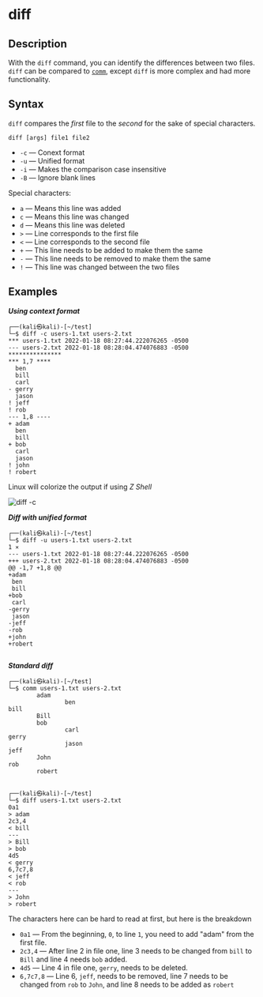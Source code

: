 # diff	

## Description

With the `diff` command, you can identify the differences between two files. `diff` can be compared to [`comm`](../../../../course-notes/Tools,%20Binaries,%20and%20Programs/CLI%20Utilities/Fundamental%20Linux/comm.md), except `diff` is more complex and had more functionality. 

## Syntax
`diff` compares the *first* file to the *second* for the sake of special characters. 

```
diff [args] file1 file2
```

- `-c` &mdash; Conext format
- `-u` &mdash; Unified format
- `-i` &mdash; Makes the comparison case insensitive
- `-B` &mdash; Ignore blank lines

Special characters:

- `a` &mdash; Means this line was added
- `c` &mdash; Means this line was changed
- `d` &mdash; Means this line was deleted
- `>` &mdash; Line corresponds to the first file
- `<` &mdash; Line corresponds to the second file
- `+` &mdash; This line needs to be added to make them the same
- `-` &mdash; This line needs to be removed to make them the same
- `!` &mdash; This line was changed between the two files

## Examples

***Using context format***

```
┌──(kali㉿kali)-[~/test]
└─$ diff -c users-1.txt users-2.txt 
*** users-1.txt 2022-01-18 08:27:44.222076265 -0500
--- users-2.txt 2022-01-18 08:28:04.474076883 -0500
***************
*** 1,7 ****
  ben
  bill
  carl
- gerry
  jason
! jeff
! rob
--- 1,8 ----
+ adam
  ben
  bill
+ bob
  carl
  jason
! john
! robert
```

Linux will colorize the output if using *Z Shell*

![diff -c](../../../../book-of-n0ware/Tools,%20Binaries,%20and%20Programs/Photos%20(Tools)/diff%20with%20-c.png)

***Diff with unified format***
```
┌──(kali㉿kali)-[~/test]
└─$ diff -u users-1.txt users-2.txt                                              1 ⨯
--- users-1.txt 2022-01-18 08:27:44.222076265 -0500
+++ users-2.txt 2022-01-18 08:28:04.474076883 -0500
@@ -1,7 +1,8 @@
+adam
 ben
 bill
+bob
 carl
-gerry
 jason
-jeff
-rob
+john
+robert
                 
```

***Standard diff***
```
┌──(kali㉿kali)-[~/test]
└─$ comm users-1.txt users-2.txt
        adam
                ben
bill
        Bill
        bob
                carl
gerry
                jason
jeff
        John
rob
        robert


┌──(kali㉿kali)-[~/test]
└─$ diff users-1.txt users-2.txt
0a1
> adam
2c3,4
< bill
---
> Bill
> bob
4d5
< gerry
6,7c7,8
< jeff
< rob
---
> John
> robert

```

The characters here can be hard to read at first, but here is the breakdown
- `0a1` &mdash; From the beginning, `0`, to line `1`, you need to add "adam" from the first file. 
- `2c3,4` &mdash; After line 2 in file one, line 3 needs to be changed from `bill` to `Bill` and line 4 needs `bob` added. 
- `4d5` &mdash; Line 4 in file one, `gerry`, needs to be deleted.
- `6,7c7,8` &mdash; Line 6, `jeff`, needs to be removed, line 7 needs to be changed from `rob` to `John`, and line 8 needs to be added as `robert`

